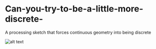 # Can-you-try-to-be-a-little-more-discrete-
A processing sketch that forces continuous geometry into being discrete

![alt text](https://github.com/maximiliankiepe/Can-you-try-to-be-a-little-more-discrete-/180830_155811_219.png)
